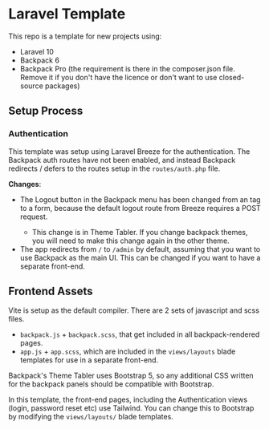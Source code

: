 # Laravel Template

This repo is a template for new projects using:

- Laravel 10
- Backpack 6
- Backpack Pro (the requirement is there in the composer.json file. Remove it if you don't have the licence or don't want to use closed-source packages)

## Setup Process

### Authentication
This template was setup using Laravel Breeze for the authentication. The Backpack auth routes have not been enabled, and instead Backpack redirects / defers to the routes setup in the `routes/auth.php` file.

**Changes**: 

- The Logout button in the Backpack menu has been changed from an <a> tag to a form, because the default logout route from Breeze requires a POST request.
  - This change is in Theme Tabler. If you change backpack themes, you will need to make this change again in the other theme.
- The app redirects from `/` to `/admin` by default, assuming that you want to use Backpack as the main UI. This can be changed if you want to have a separate front-end. 

## Frontend Assets
Vite is setup as the default compiler. There are 2 sets of javascript and scss files. 
- `backpack.js` + `backpack.scss`, that get included in all backpack-rendered pages.
- `app.js` + `app.scss`, which are included in the `views/layouts` blade templates for use in a separate front-end.

Backpack's Theme Tabler uses Bootstrap 5, so any additional CSS written for the backpack panels should be compatible with Bootstrap. 

In this template, the front-end pages, including the Authentication views (login, password reset etc) use Tailwind. You can change this to Bootstrap by modifying the `views/layouts/` blade templates. 
